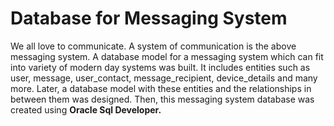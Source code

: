 # Database for Messaging System
We all love to communicate. A system of communication is the above messaging system. A database model for a messaging system which can fit into variety of modern day systems was built. It includes entities such as user, message, user_contact, message_recipient, device_details and many more. Later, a database model with these entities and the relationships in between them was designed. Then, this messaging system database was created using **Oracle Sql Developer.**